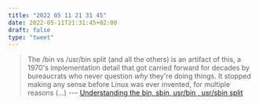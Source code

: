 ```yaml
---
title: "2022 05 11 21 31 45"
date: 2022-05-11T21:31:45+02:00
draft: false
type: "tweet"
---
```


> The /bin vs /usr/bin split (and all the others) is an artifact of this, a 1970's implementation detail that got carried forward for decades by bureaucrats who never question _why_ they're doing things. It stopped making any sense before Linux was ever invented, for multiple reasons (...) --- [Understanding the bin, sbin, usr/bin , usr/sbin split](http://lists.busybox.net/pipermail/busybox/2010-December/074114.html)
